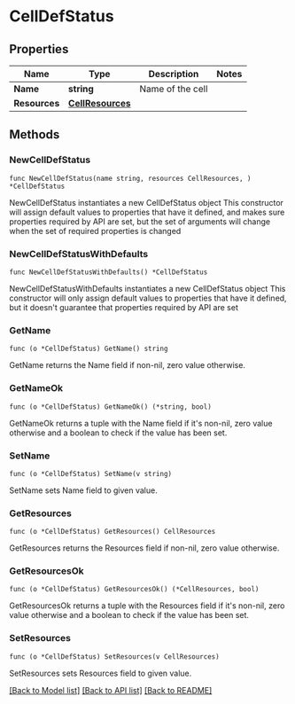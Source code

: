 # CellDefStatus

## Properties

Name | Type | Description | Notes
------------ | ------------- | ------------- | -------------
**Name** | **string** | Name of the cell | 
**Resources** | [**CellResources**](CellResources.md) |  | 

## Methods

### NewCellDefStatus

`func NewCellDefStatus(name string, resources CellResources, ) *CellDefStatus`

NewCellDefStatus instantiates a new CellDefStatus object
This constructor will assign default values to properties that have it defined,
and makes sure properties required by API are set, but the set of arguments
will change when the set of required properties is changed

### NewCellDefStatusWithDefaults

`func NewCellDefStatusWithDefaults() *CellDefStatus`

NewCellDefStatusWithDefaults instantiates a new CellDefStatus object
This constructor will only assign default values to properties that have it defined,
but it doesn't guarantee that properties required by API are set

### GetName

`func (o *CellDefStatus) GetName() string`

GetName returns the Name field if non-nil, zero value otherwise.

### GetNameOk

`func (o *CellDefStatus) GetNameOk() (*string, bool)`

GetNameOk returns a tuple with the Name field if it's non-nil, zero value otherwise
and a boolean to check if the value has been set.

### SetName

`func (o *CellDefStatus) SetName(v string)`

SetName sets Name field to given value.


### GetResources

`func (o *CellDefStatus) GetResources() CellResources`

GetResources returns the Resources field if non-nil, zero value otherwise.

### GetResourcesOk

`func (o *CellDefStatus) GetResourcesOk() (*CellResources, bool)`

GetResourcesOk returns a tuple with the Resources field if it's non-nil, zero value otherwise
and a boolean to check if the value has been set.

### SetResources

`func (o *CellDefStatus) SetResources(v CellResources)`

SetResources sets Resources field to given value.



[[Back to Model list]](../README.md#documentation-for-models) [[Back to API list]](../README.md#documentation-for-api-endpoints) [[Back to README]](../README.md)


